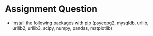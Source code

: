 # Assignment Question

* Install the following packages with pip (psycopg2, mysqldb, urllib, urllib2, urllib3, scipy, numpy, pandas, matplotlib)
